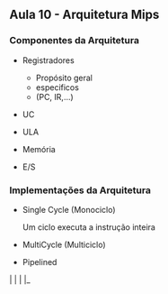 ## Aula 10 - Arquitetura Mips

### Componentes da Arquitetura

* Registradores
	* Propósito geral
	* especificos
	* (PC, IR,...)

* UC
* ULA
* Memória
* E/S



### Implementações da Arquitetura

* Single Cycle (Monociclo)
	
	Um ciclo executa a instrução inteira


* MultiCycle (Multiciclo)

	


* Pipelined


|	|	|
|_





<!--stackedit_data:
eyJoaXN0b3J5IjpbLTcxMTU4NTc5MywxOTE5MjI5MDE3LC0xNz
M2ODY1Mzc1LC0yMDg4NzQ2NjEyXX0=
-->